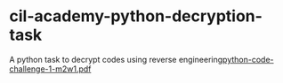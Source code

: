 # cil-academy-python-decryption-task
A python task to decrypt codes using reverse engineering[python-code-challenge-1-m2w1.pdf](https://github.com/LizKeshwa/cil-academy-python-challenge/files/11073033/python-code-challenge-1-m2w1.pdf)
